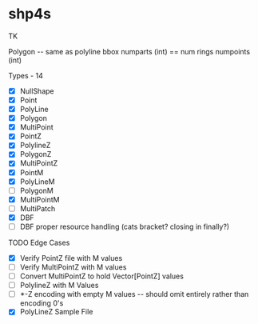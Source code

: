 # shp4s

TK

Polygon -- same as polyline
bbox
numparts (int) == num rings
numpoints (int)

Types - 14
* [X] NullShape
* [X] Point
* [X] PolyLine
* [X] Polygon
* [X] MultiPoint
* [X] PointZ
* [x] PolylineZ
* [x] PolygonZ
* [X] MultiPointZ
* [x] PointM
* [x] PolyLineM
* [ ] PolygonM
* [x] MultiPointM
* [ ] MultiPatch
* [X] DBF
* [ ] DBF proper resource handling (cats bracket? closing in finally?)

TODO Edge Cases
* [x] Verify PointZ file with M values
* [ ] Verify MultiPointZ with M values
* [ ] Convert MultiPointZ to hold Vector[PointZ] values
* [ ] PolylineZ with M Values
* [ ] *-Z encoding with empty M values -- should omit entirely rather than encoding 0's
* [x] PolyLineZ Sample File
